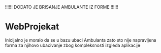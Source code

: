 !!!!!!  DODATO JE BRISANJE AMBULANTE IZ FORME !!!!!!


# WebProjekat
Inicijalno je moralo da se u bazu ubaci Ambulanta zato sto nije napravljena forma za njihovo ubacivanje
zbog kompleksnosti izgleda aplikacije


